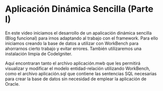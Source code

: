 # Aplicación Dinámica Sencilla (Parte I)

En este video iniciamos el desarrollo de un apalicación dinámica sencilla (Blog funcional) para irnos adaptando al trabajo con el framework. Para ello iniciamos creando la base de datos a utilizar con WorkBench para ahorrarnos cierto trabajo y evitar errores. También utilizaremos una instalación limpia de CodeIgniter.

Aquí encontraran tanto el archivo aplicación.mwb que les permitirá visualizar y modificar el modelo entidad-relación utilizando WorkBench, como el archivo aplicación.sql que contiene las sentencias SQL necesarias para crear la base de datos sin necesidad de emplear la aplicación de Oracle.